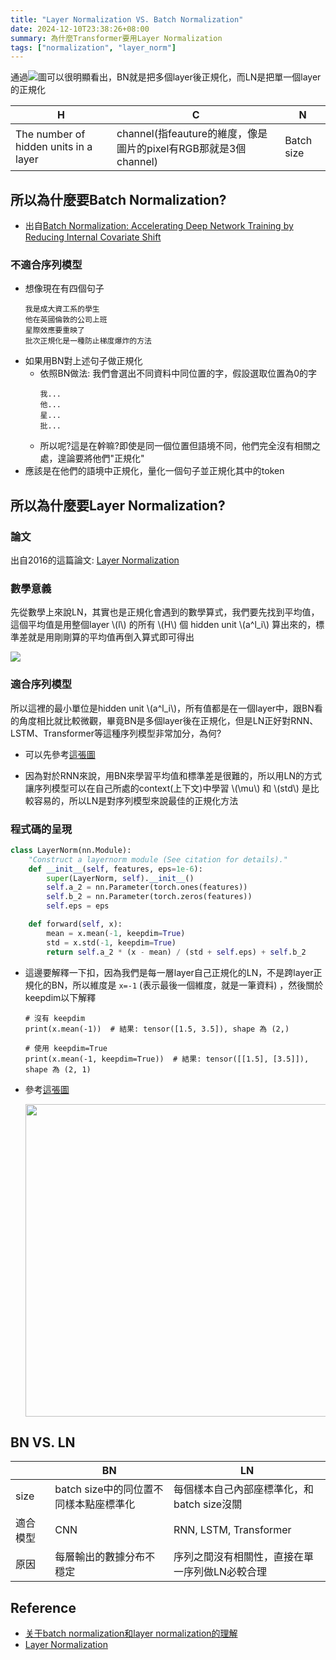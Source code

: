 ```yaml
---
title: "Layer Normalization VS. Batch Normalization"
date: 2024-12-10T23:38:26+08:00
summary: 為什麼Transformer要用Layer Normalization
tags: ["normalization", "layer_norm"]
---
```


通過![圖](https://hackmd.io/_uploads/SJEEkEBEJe.png)可以很明顯看出，BN就是把多個layer後正規化，而LN是把單一個layer的正規化

|H|C|N|
|---|---|---|
|The number of hidden units in a layer|channel(指feauture的維度，像是圖片的pixel有RGB那就是3個channel)|Batch size|

## 所以為什麼要Batch Normalization?
- 出自[Batch Normalization: Accelerating Deep Network Training by Reducing Internal Covariate Shift](https://arxiv.org/pdf/1502.03167)
### 不適合序列模型
- 想像現在有四個句子
    ```
    我是成大資工系的學生
    他在英國倫敦的公司上班
    星際效應要重映了
    批次正規化是一種防止梯度爆炸的方法
    ```
- 如果用BN對上述句子做正規化
    - 依照BN做法: 我們會選出不同資料中同位置的字，假設選取位置為0的字
        ```
        我...
        他...
        星...
        批...
        ```
    - 所以呢?這是在幹嘛?即使是同一個位置但語境不同，他們完全沒有相關之處，遑論要將他們"正規化"
- 應該是在他們的語境中正規化，量化一個句子並正規化其中的token

    
## 所以為什麼要Layer Normalization?
### 論文
出自2016的這篇論文: [Layer Normalization](https://arxiv.org/pdf/1607.06450)
### 數學意義
<p>先從數學上來說LN，其實也是正規化會遇到的數學算式，我們要先找到平均值，這個平均值是用整個layer \(l\) 的所有 \(H\) 個 hidden unit \(a^l_i\) 算出來的，標準差就是用剛剛算的平均值再倒入算式即可得出</p>

<img src="layer_norm.png" style=" margin: auto; display: block;">


### 適合序列模型
<p>所以這裡的最小單位是hidden unit \(a^l_i\)，所有值都是在一個layer中，跟BN看的角度相比就比較微觀，畢竟BN是多個layer後在正規化，但是LN正好對RNN、LSTM、Transformer等這種序列模型非常加分，為何?</p>

- 可以先參考[這張圖](https://blog.csdn.net/jq_98/article/details/123300010)
- <p>因為對於RNN來說，用BN來學習平均值和標準差是很難的，所以用LN的方式讓序列模型可以在自己所處的context(上下文)中學習 \(\mu\) 和 \(std\) 是比較容易的，所以LN是對序列模型來說最佳的正規化方法</p>


### 程式碼的呈現 
```python
class LayerNorm(nn.Module):
    "Construct a layernorm module (See citation for details)."
    def __init__(self, features, eps=1e-6):
        super(LayerNorm, self).__init__()
        self.a_2 = nn.Parameter(torch.ones(features))
        self.b_2 = nn.Parameter(torch.zeros(features))
        self.eps = eps

    def forward(self, x):
        mean = x.mean(-1, keepdim=True)
        std = x.std(-1, keepdim=True)
        return self.a_2 * (x - mean) / (std + self.eps) + self.b_2
```
- 這邊要解釋一下扣，因為我們是每一層layer自己正規化的LN，不是跨layer正規化的BN，所以維度是 `x=-1` (表示最後一個維度，就是一筆資料) ，然後關於keepdim以下解釋
    ```
    # 沒有 keepdim
    print(x.mean(-1))  # 結果: tensor([1.5, 3.5]), shape 為 (2,)

    # 使用 keepdim=True
    print(x.mean(-1, keepdim=True))  # 結果: tensor([[1.5], [3.5]]), shape 為 (2, 1)
    ```
- 參考[這張圖](https://blog.csdn.net/jq_98/article/details/123300010)

    <img src="ln_bn.png" width=500>


## BN VS. LN

||BN|LN|
|---|---|---|
|size|batch size中的同位置不同樣本點座標準化|每個樣本自己內部座標準化，和batch size沒關|
|適合模型|CNN|RNN, LSTM, Transformer|
|原因|每層輸出的數據分布不穩定|序列之間沒有相關性，直接在單一序列做LN必較合理|


## Reference
- [关于batch normalization和layer normalization的理解](https://blog.csdn.net/HUSTHY/article/details/106665809)
- [Layer Normalization](https://paperswithcode.com/method/layer-normalization)


